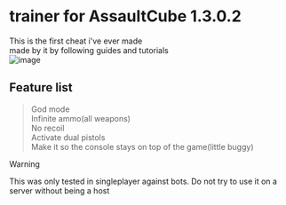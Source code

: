 #  trainer for AssaultCube 1.3.0.2
This is the first cheat i've ever made<br/>
made by it by following guides and tutorials<br/>
![image](https://github.com/user-attachments/assets/14669f63-5324-4c33-aa35-895a53b5f2f3)<br/>
## Feature list<br/>
> God mode<br/>
> Infinite ammo(all weapons)<br/>
> No recoil<br/>
> Activate dual pistols<br/>
> Make it so the console stays on top of the game(little buggy) <br/>
 
>[!WARNING]
>This was only tested in singleplayer against bots. Do not try to use it on a server without being a host

